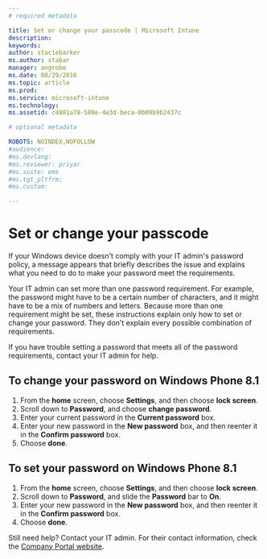 ```yaml
---
# required metadata

title: Set or change your passcode | Microsoft Intune
description:
keywords:
author: staciebarkerms.author: stabar
manager: angrobe
ms.date: 08/29/2016
ms.topic: article
ms.prod:
ms.service: microsoft-intune
ms.technology:
ms.assetid: c4801a78-580e-4e3d-beca-0b09b9b2437c

# optional metadata

ROBOTS: NOINDEX,NOFOLLOW
#audience:
#ms.devlang:
#ms.reviewer: priyar
#ms.suite: ems
#ms.tgt_pltfrm:
#ms.custom:

---
```


# Set or change your passcode

If your Windows device doesn't comply with your IT admin's password policy, a message appears that briefly describes the issue and explains what you need to do to make your password meet the requirements.

Your IT admin can set more than one password requirement. For example, the password might have to be a certain number of characters, and it might have to be a mix of numbers and letters. Because more than one requirement might be set, these instructions explain only how to set or change your password. They don't explain every possible combination of requirements.

If you have trouble setting a password that meets all of the password requirements, contact your IT admin for help.

## To change your password on Windows Phone 8.1

1. From the **home** screen, choose **Settings**, and then choose **lock screen**.
2. Scroll down to **Password**, and choose **change password**.
3. Enter your current password in the **Current password** box.
4. Enter your new password in the **New password** box, and then reenter it in the **Confirm password** box.
4. Choose **done**.

## To set your password on Windows Phone 8.1

1. From the **home** screen, choose **Settings**, and then choose **lock screen**.
2. Scroll down to **Password**, and slide the **Password** bar to **On**.
3. Enter your new password in the **New password** box, and then reenter it in the **Confirm password** box.
4. Choose **done**.

Still need help? Contact your IT admin. For their contact information, check the [Company Portal website](http://portal.manage.microsoft.com).
